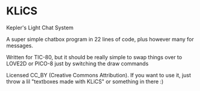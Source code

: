 # KLiCS

Kepler's Light Chat System

A super simple chatbox program in 22 lines of code, plus however many for messages.

Written for TIC-80, but it should be really simple to swap things over to LOVE2D or PICO-8 just by switching the draw commands

Licensed CC_BY (Creative Commons Attribution). If you want to use it, just throw a lil "textboxes made with KLiCS" or something in there :)
